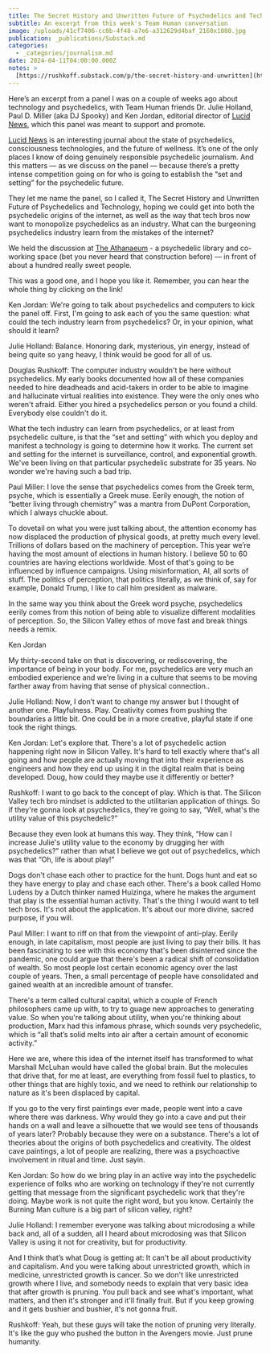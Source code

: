 ```yaml
---
title: The Secret History and Unwritten Future of Psychedelics and Technology
subtitle: An excerpt from this week's Team Human conversation
image: /uploads/41cf7406-cc0b-4f48-a7e6-a312629d4baf_2160x1080.jpg
publication: _publications/Substack.md
categories:
  - _categories/journalism.md
date: 2024-04-11T04:00:00.000Z
notes: >
  [https://rushkoff.substack.com/p/the-secret-history-and-unwritten](https://rushkoff.substack.com/p/the-secret-history-and-unwritten)
---
```


Here’s an excerpt from a panel I was on a couple of weeks ago about technology and psychedelics, with Team Human friends Dr. Julie Holland, Paul D. Miller (aka DJ Spooky) and Ken Jordan, editorial director of [Lucid News](https://www.lucid.news/), which this panel was meant to support and promote. 

[Lucid News](https://www.lucid.news/) is an interesting journal about the state of psychedelics, consciousness technologies, and the future of wellness. It’s one of the only places I know of doing genuinely responsible psychedelic journalism. And this matters — as we discuss on the panel — because there’s a pretty intense competition going on for who is going to establish the “set and setting” for the psychedelic future. 

They let me name the panel, so I called it, The Secret History and Unwritten Future of Psychedelics and Technology, hoping we could get into both the psychedelic origins of the internet, as well as the way that tech bros now want to monopolize psychedelics as an industry. What can the burgeoning psychedelics industry learn from the mistakes of the internet?

We held the discussion at [The Athanaeum](https://www.thepsychedelicassembly.com/) - a psychedelic library and co-working space (bet you never heard that construction before) — in front of about a hundred really sweet people. 

This was a good one, and I hope you like it. Remember, you can hear the whole thing by clicking on the link!

Ken Jordan:
We're going to talk about psychedelics and computers to kick the panel off. First, I'm going to ask each of you the same question: what could the tech industry learn from psychedelics? Or, in your opinion, what should it learn?

Julie Holland:
Balance. Honoring dark, mysterious, yin energy, instead of being quite so yang heavy, I think would be good for all of us.

Douglas Rushkoff:
The computer industry wouldn't be here without psychedelics. My early books documented how all of these companies needed to hire deadheads and acid-takers in order to be able to imagine and hallucinate virtual realities into existence. They were the only ones who weren't afraid. Either you hired a psychedelics person or you found a child. Everybody else couldn't do it.

What the tech industry can learn from psychedelics, or at least from psychedelic culture, is that the “set and setting” with which you deploy and manifest a technology is going to determine how it works. The current set and setting for the internet is surveillance, control, and exponential growth. We've been living on that particular psychedelic substrate for 35 years. No wonder we're having such a bad trip.

Paul Miller:
I love the sense that psychedelics comes from the Greek term, psyche, which is essentially a Greek muse. Eerily enough, the notion of “better living through chemistry” was a mantra from DuPont Corporation, which I always chuckle about.

To dovetail on what you were just talking about, the attention economy has now displaced the production of physical goods, at pretty much every level. Trillions of dollars based on the machinery of perception. This year we’re having the most amount of elections in human history. I believe 50 to 60 countries are having elections worldwide. Most of that's going to be influenced by influence campaigns. Using misinformation, AI, all sorts of stuff. The politics of perception, that politics literally, as we think of, say for example, Donald Trump, I like to call him president as malware.

In the same way you think about the Greek word psyche, psychedelics eerily comes from this notion of being able to visualize different modalities of perception. So, the Silicon Valley ethos of move fast and break things needs a remix.

Ken Jordan

My thirty-second take on that is discovering, or rediscovering, the importance of being in your body. For me, psychedelics are very much an embodied experience and we're living in a culture that seems to be moving farther away from having that sense of physical connection..

Julie Holland:
Now, I don’t want to change my answer but I thought of another one. Playfulness. Play. Creativity comes from pushing the boundaries a little bit. One could be in a more creative, playful state if one took the right things.

Ken Jordan:
Let's explore that. There's a lot of psychedelic action happening right now in Silicon Valley. It's hard to tell exactly where that's all going and how people are actually moving that into their experience as engineers and how they end up using it in the digital realm that is being developed. Doug, how could they maybe use it differently or better?

Rushkoff:
I want to go back to the concept of play. Which is that. The Silicon Valley tech bro mindset is addicted to the utilitarian application of things. So if they're gonna look at psychedelics, they're going to say, “Well, what's the utility value of this psychedelic?”

Because they even look at humans this way. They think, “How can I increase Julie's utility value to the economy by drugging her with psychedelics?” rather than what I believe we got out of psychedelics, which was that “Oh, life is about play!”

Dogs don't chase each other to practice for the hunt. Dogs hunt and eat so they have energy to play and chase each other. There's a book called Homo Ludens by a Dutch thinker named Huizinga, where he makes the argument that play is the essential human activity. That's the thing I would want to tell tech bros. It's not about the application. It's about our more divine, sacred purpose, if you will.

Paul Miller:
I want to riff on that from the viewpoint of anti-play. Eerily enough, in late capitalism, most people are just living to pay their bills. It has been fascinating to see with this economy that's been disinterred since the pandemic, one could argue that there's been a radical shift of consolidation of wealth. So most people lost certain economic agency over the last couple of years. Then, a small percentage of people have consolidated and gained wealth at an incredible amount of transfer.

There's a term called cultural capital, which a couple of French philosophers came up with, to try to guage new approaches to generating value. So when you're talking about utility, when you're thinking about production, Marx had this infamous phrase, which sounds very psychedelic, which is “all that’s solid melts into air after a certain amount of economic activity.”

Here we are, where this idea of the internet itself has transformed to what Marshall McLuhan would have called the global brain. But the molecules that drive that, for me at least, are everything from fossil fuel to plastics, to other things that are highly toxic, and we need to rethink our relationship to nature as it's been displaced by capital.

If you go to the very first paintings ever made, people went into a cave where there was darkness. Why would they go into a cave and put their hands on a wall and leave a silhouette that we would see tens of thousands of years later? Probably because they were on a substance. There's a lot of theories about the origins of both psychedelics and creativity. The oldest cave paintings, a lot of people are realizing, there was a psychoactive involvement in ritual and time. Just sayin.

Ken Jordan:
So how do we bring play in an active way into the psychedelic experience of folks who are working on technology if they're not currently getting that message from the significant psychedelic work that they're doing. Maybe work is not quite the right word, but you know. Certainly the Burning Man culture is a big part of silicon valley, right?

Julie Holland:
I remember everyone was talking about microdosing a while back and, all of a sudden, all I heard about microdosing was that Silicon Valley is using it not for creativity, but for productivity.

And I think that’s what Doug is getting at: It can't be all about productivity and capitalism. And you were talking about unrestricted growth, which in medicine, unrestricted growth is cancer. So we don't like unrestricted growth where I live, and somebody needs to explain that very basic idea that after growth is pruning. You pull back and see what's important, what matters, and then it's stronger and it'll finally fruit. But if you keep growing and it gets bushier and bushier, it's not gonna fruit.

Rushkoff:
Yeah, but these guys will take the notion of pruning very literally. It's like the guy who pushed the button in the Avengers movie. Just prune humanity.
